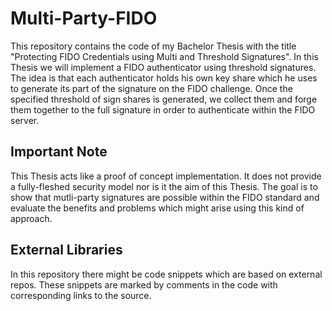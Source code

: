 # Multi-Party-FIDO

This repository contains the code of my Bachelor Thesis with the title "Protecting FIDO Credentials using Multi and Threshold Signatures". In this Thesis we will implement a FIDO authenticator using threshold signatures. The idea is that each authenticator holds his own key share which he uses to generate its part of the signature on the FIDO challenge. Once the specified threshold of sign shares is generated, we collect them and forge them together to the full signature in order to authenticate within the FIDO server.

## Important Note

This Thesis acts like a proof of concept implementation. It does not provide a fully-fleshed security model nor is it the aim of this Thesis. The goal is to show that mutli-party signatures are possible within the FIDO standard and evaluate the benefits and problems which might arise using this kind of approach.


## External Libraries

In this repository there might be code snippets which are based on external repos. These snippets are marked by comments in the code with corresponding links to the source.
